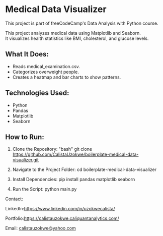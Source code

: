 # Medical Data Visualizer
This project is part of freeCodeCamp's Data Analysis with Python course.

This project analyzes medical data using Matplotlib and Seaborn.  
It visualizes health statistics like BMI, cholesterol, and glucose levels.

## What It Does:
- Reads medical_examination.csv.
- Categorizes overweight people.
- Creates a heatmap and bar charts to show patterns.

## Technologies Used:
- Python
- Pandas
- Matplotlib
- Seaborn

## How to Run:
1. Clone the Repository:
   "bash"
   git clone https://github.com/CalistaUzokwe/boilerplate-medical-data-visualizer.git

2. Navigate to the Project Folder:
cd
boilerplate-medical-data-visualizer

4. Install Dependencies:
pip install pandas matplotlib seaborn

4. Run the Script:
python main.py


Contact:

LinkedIn:https://www.linkedin.com/in/uzokwecalista/

Portfolio:https://calistauzokwe.caliquantanalytics.com/

Email: calistauzokwe@yahoo.com 
